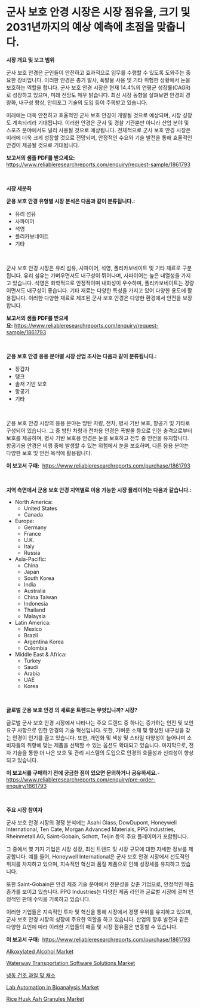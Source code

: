 <p><h1>군사 보호 안경 시장은 시장 점유율, 크기 및 2031년까지의 예상 예측에 초점을 맞춥니다.</h1></p><p><strong>시장 개요 및 보고 범위</strong></p>
<p><p>군사 보호 안경은 군인들이 안전하고 효과적으로 임무를 수행할 수 있도록 도와주는 중요한 장비입니다. 이러한 안경은 총기 발사, 폭발물 사용 및 기타 위험한 상황에서 눈을 보호하는 역할을 합니다. 군사 보호 안경 시장은 현재 14.4%의 연평균 성장률(CAGR)로 성장하고 있으며, 미래 전망도 매우 밝습니다. 최신 시장 동향을 살펴보면 안경의 경량화, 내구성 향상, 안티포그 기술의 도입 등이 주목받고 있습니다.</p><p>미래에는 더욱 안전하고 효율적인 군사 보호 안경이 개발될 것으로 예상되며, 시장 성장도 계속되리라 기대됩니다. 이러한 안경은 군사 및 경찰 기관뿐만 아니라 산업 분야 및 스포츠 분야에서도 널리 사용될 것으로 예상됩니다. 전체적으로 군사 보호 안경 시장은 미래에 더욱 크게 성장할 것으로 전망되며, 안정적인 수요와 기술 발전을 통해 효율적인 안경이 제공될 것으로 기대됩니다.</p></p>
<p><strong>보고서의 샘플 PDF를 받으세요:</strong> <a href="https://www.reliableresearchreports.com/enquiry/request-sample/1861793">https://www.reliableresearchreports.com/enquiry/request-sample/1861793</a></p>
<p>&nbsp;</p>
<p><strong>시장 세분화</strong></p>
<p><strong>군용 보호 안경 유형별 시장 분석은 다음과 같이 분류됩니다.:</strong></p>
<p><ul><li>유리 섬유</li><li>사파이어</li><li>석영</li><li>폴리카보네이트</li><li>기타</li></ul></p>
<p>&nbsp;</p>
<p><p>군사 보호 안경 시장은 유리 섬유, 사파이어, 석영, 폴리카보네이트 및 기타 재료로 구분됩니다. 유리 섬유는 가벼우면서도 내구성이 뛰어나며, 사파이어는 높은 내열성을 가지고 있습니다. 석영은 화학적으로 안정적이며 내화성이 우수하며, 폴리카보네이트는 경량이면서도 내구성이 좋습니다. 기타 재료는 다양한 특성을 가지고 있어 다양한 용도에 활용됩니다. 이러한 다양한 재료로 제조된 군사 보호 안경은 다양한 환경에서 안전을 보장합니다.</p></p>
<p><strong>보고서의 샘플 PDF를 받으세요:</strong>&nbsp;<a href="https://www.reliableresearchreports.com/enquiry/request-sample/1861793">https://www.reliableresearchreports.com/enquiry/request-sample/1861793</a></p>
<p>&nbsp;</p>
<p><strong> 군용 보호 안경 응용 분야별 시장 산업 조사는 다음과 같이 분류됩니다.:</strong></p>
<p><ul><li>장갑차</li><li>탱크</li><li>솔저 기반 보호</li><li>항공기</li><li>기타</li></ul></p>
<p>&nbsp;</p>
<p><p>군용 보호 안경 시장의 응용 분야는 방탄 차량, 전차, 병사 기반 보호, 항공기 및 기타로 구성되어 있습니다. 그 중 방탄 차량과 전차용 안경은 폭발물 등으로 인한 충격으로부터 보호를 제공하며, 병사 기반 보호용 안경은 눈을 보호하고 전투 중 안전을 유지합니다. 항공기용 안경은 비행 중에 발생할 수 있는 위험에서 눈을 보호하며, 다른 응용 분야는 다양한 보호 및 안전 목적에 활용됩니다.</p></p>
<p><strong>이 보고서 구매:</strong>&nbsp; <a href="https://www.reliableresearchreports.com/purchase/1861793">https://www.reliableresearchreports.com/purchase/1861793</a></p>
<p>&nbsp;</p>
<p><strong>지역 측면에서 군용 보호 안경 지역별로 이용 가능한 시장 플레이어는 다음과 같습니다.:</strong></p>
<p><ul>
    <li>
        North America:
        <ul>
            <li>United States</li>
            <li>Canada</li>
        </ul>
    </li>
    <li>
        Europe:
        <ul>
            <li>Germany</li>
            <li>France</li>
            <li>U.K.</li>
            <li>Italy</li>
            <li>Russia</li>
        </ul>
    </li>
    <li>
        Asia-Pacific:
        <ul>
            <li>China</li>
            <li>Japan</li>
            <li>South Korea</li>
            <li>India</li>
            <li>Australia</li>
            <li>China Taiwan</li>
            <li>Indonesia</li>
            <li>Thailand</li>
            <li>Malaysia</li>
        </ul>
    </li>
    <li>
        Latin America:
        <ul>
            <li>Mexico</li>
            <li>Brazil</li>
            <li>Argentina Korea</li>
            <li>Colombia</li>
        </ul>
    </li>
    <li>
        Middle East & Africa:
        <ul>
            <li>Turkey</li>
            <li>Saudi</li>
            <li>Arabia</li>
            <li>UAE</li>
            <li>Korea</li>
        </ul>
    </li>
    </ul></p>
<p>&nbsp;</p>
<p><strong>글로벌 군용 보호 안경 의 새로운 트렌드는 무엇입니까? 시장?</strong></p>
<p><p>글로벌 군사 보호 안경 시장에서 나타나는 주요 트렌드 중 하나는 증가하는 안전 및 보안 요구 사항으로 인한 안경의 기술 혁신입니다. 또한, 가벼운 소재 및 향상된 내구성을 갖는 안경이 인기를 끌고 있습니다. 또한, 개인화 및 색상 및 스타일 다양성이 늘어나며 소비자들의 취향에 맞는 제품을 선택할 수 있는 옵션도 확대되고 있습니다. 마지막으로, 전자 기술을 통한 더 나은 보호 및 관리 시스템의 도입으로 안경의 효율성과 신뢰성이 향상되고 있습니다.</p></p>
<p><strong>이 보고서를 구매하기 전에 궁금한 점이 있으면 문의하거나 공유하세요.</strong>- <a href="https://www.reliableresearchreports.com/enquiry/pre-order-enquiry/1861793">https://www.reliableresearchreports.com/enquiry/pre-order-enquiry/1861793</a></p>
<p>&nbsp;</p>
<p><strong>주요 시장 참여자</strong></p>
<p><p>군사 보호 안경 시장의 경쟁 분석에는 Asahi Glass, DowDupont, Honeywell International, Ten Cate, Morgan Advanced Materials, PPG Industries, Rheinmetall AG, Saint-Gobain, Schott, Teijin 등의 주요 플레이어가 포함됩니다. </p><p>그 중에서 몇 가지 기업은 시장 성장, 최신 트렌드 및 시장 규모에 대한 자세한 정보를 제공합니다. 예를 들어, Honeywell International은 군사 보호 안경 시장에서 선도적인 위치를 차지하고 있으며, 지속적인 혁신과 품질 제품으로 인해 성장세를 유지하고 있습니다. </p><p>또한 Saint-Gobain은 안경 제조 기술 분야에서 전문성을 갖춘 기업으로, 안정적인 매출 증가를 보이고 있습니다. PPG Industries는 다양한 제품 라인과 글로벌 시장에 걸쳐 안정적인 판매 수익을 기록하고 있습니다.</p><p>이러한 기업들은 지속적인 투자 및 혁신을 통해 시장에서 경쟁 우위를 유지하고 있으며, 군사 보호 안경 시장의 성장에 주요한 역할을 하고 있습니다. 산업의 향후 발전과 같은 다양한 요인에 따라 이러한 기업들의 매출 및 시장 점유율은 변동할 수 있습니다.</p></p>
<p><strong>이 보고서 구매:</strong>&nbsp;&nbsp;<a href="https://www.reliableresearchreports.com/purchase/1861793">https://www.reliableresearchreports.com/purchase/1861793</a></p>
<p><p><a href="https://github.com/irfadac/Market-Research-Report-List-2/blob/main/alkoxylated-alcohol-market.md">Alkoxylated Alcohol Market</a></p><p><a href="https://pretty-mail-caf.notion.site/Waterway-Transportation-Software-Solutions-Market-Dynamics-2024-2031-Also-about-Its-Market-Trends--f05e3e131bdb486792ca83ab3dfed0e3">Waterway Transportation Software Solutions Market</a></p><p><a href="https://github.com/lkwggful07722/Market-Research-Report-List-1/blob/main/6117960191464.md">냉동 건조 과일 및 채소</a></p><p><a href="https://full-wildebeest-80b.notion.site/Lab-Automation-in-Bioanalysis-Market-Offers-Provide-Insightful-Data-for-the-Time-Period-from-2024-to-fee366871bd948369ae9feacc0b9a885">Lab Automation in Bioanalysis Market</a></p><p><a href="https://github.com/ashepherd82/Market-Research-Report-List-3/blob/main/rice-husk-ash-granules-market.md">Rice Husk Ash Granules Market</a></p></p>
